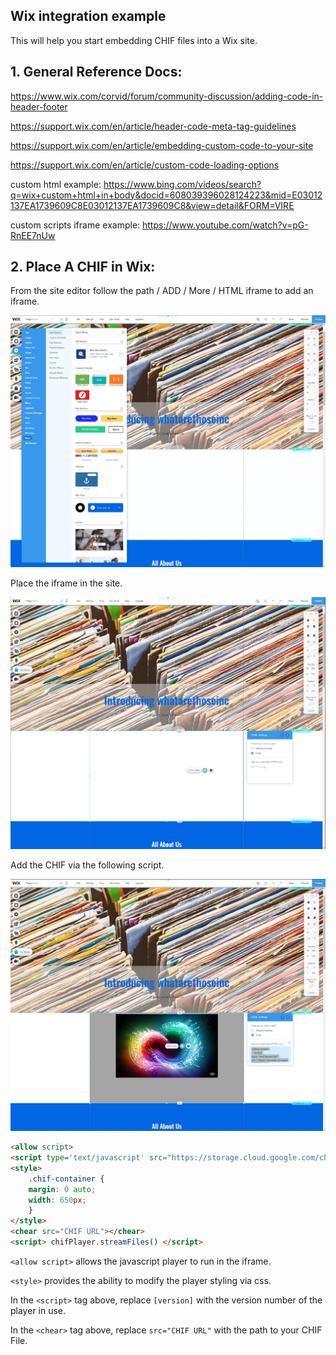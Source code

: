 ## Wix integration example

This will help you start embedding CHIF files into a Wix site.

## 1. General Reference Docs:

https://www.wix.com/corvid/forum/community-discussion/adding-code-in-header-footer

https://support.wix.com/en/article/header-code-meta-tag-guidelines

https://support.wix.com/en/article/embedding-custom-code-to-your-site

https://support.wix.com/en/article/custom-code-loading-options

custom html example: https://www.bing.com/videos/search?q=wix+custom+html+in+body&docid=608039396028124223&mid=E03012137EA1739609C8E03012137EA1739609C8&view=detail&FORM=VIRE

custom scripts iframe example: https://www.youtube.com/watch?v=pG-RnEE7nUw

## 2. Place A CHIF in Wix:

From the site editor follow the path / ADD / More / HTML iframe to add an iframe.

![wix add iframe](wix1.jpg)

Place the iframe in the site.

![wix place iframe](wix2.jpg)

Add the CHIF via the following script.

![wix add script](wix3.jpg)

```html
<allow script>
<script type='text/javascript' src="https://storage.cloud.google.com/chif-player/chifPlayer-[version].js"></script>
<style>
    .chif-container {
    margin: 0 auto;
    width: 650px;
    }
</style>
<chear src="CHIF URL"></chear>
<script> chifPlayer.streamFiles() </script>
```
```<allow script>``` allows the javascript player to run in the iframe.

```<style>``` provides the ability to modify the player styling via css.


In the `<script>` tag above, replace `[version]` with the version number of the player in use.

In the `<chear>` tag above, replace `src="CHIF URL"` with the path to your CHIF File.

